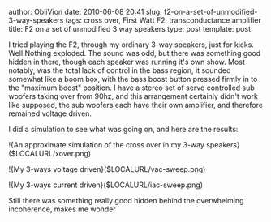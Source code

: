 author: ObliVion
date: 2010-06-08 20:41
slug: f2-on-a-set-of-unmodified-3-way-speakers
tags: cross over, First Watt F2, transconductance amplifier
title: F2 on a set of unmodified 3 way speakers
type: post
template: post


I tried playing the F2, through my ordinary 3-way speakers, just for
kicks. Well Nothing exploded. The sound was odd, but there was
something good hidden in there, though each speaker was running it's own
show. Most notably, was the total lack of control in the bass region, it
sounded somewhat like a boom box, with the bass boost button pressed
firmly in to the "maximum boost" position. I have a stereo set of servo
controlled sub woofers taking over from 90hz, and this arrangement
certainly didn't work like supposed, the sub woofers each have their own
amplifier, and therefore remained voltage driven.

I did a simulation to see what was going on, and here are the results:

!{An approximate simulation of the cross over in my 3-way speakers}($LOCALURL/xover.png)

!{My 3-ways voltage driven}($LOCALURL/vac-sweep.png)

!{My 3-ways current driven}($LOCALURL/iac-sweep.png)
<br style="clear: both;" />

Still there was something really good hidden behind the overwhelming
incoherence, makes me wonder
